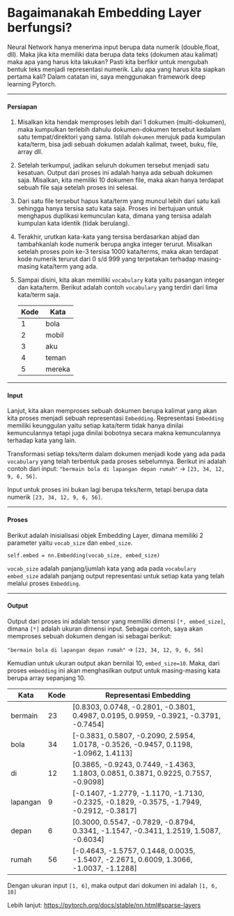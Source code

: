 # Bagaimanakah Embedding Layer berfungsi?

Neural Network hanya menerima input berupa data numerik (double,float, dll). Maka jika kita memiliki data berupa data teks (dokumen atau kalimat) maka apa yang harus kita lakukan? Pasti kita berfikir untuk mengubah bentuk teks menjadi representasi numerik. Lalu apa yang harus kita siapkan pertama kali? Dalam catatan ini, saya menggunakan framework deep learning Pytorch.

------

#### Persiapan
1. Misalkan kita hendak memproses lebih dari 1 dokumen (multi-dokumen), maka kumpulkan terlebih dahulu dokumen-dokumen tersebut kedalam satu tempat/direktori yang sama. Istilah `dokumen` merujuk pada kumpulan kata/term, bisa jadi sebuah dokumen adalah kalimat, tweet, buku, file, array dll.

2. Setelah terkumpul, jadikan seluruh dokumen tersebut menjadi satu kesatuan. Output dari proses ini adalah hanya ada sebuah dokumen saja. Misalkan, kita memiliki 10 dokumen file, maka akan hanya terdapat sebuah file saja setelah proses ini selesai.

3. Dari satu file tersebut hapus kata/term yang muncul lebih dari satu kali sehingga hanya tersisa satu kata saja. Proses ini bertujuan untuk menghapus duplikasi kemunculan kata, dimana yang tersisa adalah kumpulan kata identik (tidak berulang).

4. Terakhir, urutkan kata-kata yang tersisa berdasarkan abjad dan tambahkanlah kode numerik berupa angka integer terurut. Misalkan setelah proses poin ke-3 tersisa 1000 kata/terms, maka akan terdapat kode numerik terurut dari 0 s/d 999 yang terpetakan terhadap masing-masing kata/term yang ada.

5. Sampai disini, kita akan memiliki `vocabulary` kata yaitu pasangan integer dan kata/term. Berikut adalah contoh `vocabulary` yang terdiri dari lima kata/term saja.

    |Kode|Kata  |
    |--|--|
    | 1 |bola  |
    | 2 |mobil  |
    | 3 |aku  |
    | 4 |teman  |
    | 5 |mereka  |

------


#### Input
Lanjut, kita akan memproses sebuah dokumen berupa kalimat yang akan kita proses menjadi sebuah representasi `Embedding`. Representasi `Embedding` memiliki keunggulan yaitu setiap kata/term tidak hanya dinilai kemunculannya tetapi juga dinilai bobotnya secara makna kemunculannya terhadap kata yang lain.

Transformasi setiap teks/term dalam dokumen menjadi kode yang ada pada `vocabulary` yang telah terbentuk pada proses sebelumnya. Berikut ini adalah contoh dari input:
`"bermain bola di lapangan depan rumah"` → `[23, 34, 12, 9, 6, 56]`. 

Input untuk proses ini bukan lagi berupa teks/term, tetapi berupa data numerik `[23, 34, 12, 9, 6, 56]`.

------

#### Proses
Berikut adalah inisialisasi objek Embedding Layer, dimana memiliki 2 parameter yaitu `vocab_size` dan `embed_size`.

`self.embed = nn.Embedding(vocab_size, embed_size)`

`vocab_size` adalah panjang/jumlah kata yang ada pada `vocabulary`
`embed_size` adalah panjang output representasi untuk setiap kata yang telah melalui proses `Embedding`.

------

#### Output
Output dari proses ini adalah tensor yang memiliki dimensi `[*, embed_size]`, dimana `[*]` adalah ukuran dimensi input. Sebagai contoh, saya akan memproses sebuah dokumen dengan isi sebagai berikut:

`"bermain bola di lapangan depan rumah"` → `[23, 34, 12, 9, 6, 56]`

Kemudian untuk ukuran output akan bernilai 10, `embed_size=10`. Maka, dari proses `embedding` ini akan menghasilkan output untuk masing-masing kata berupa array sepanjang 10.


  |Kata|Kode|Representasi Embedding  |
  |--|--|--|
  |bermain| 23 |[0.8303,  0.0748, -0.2801, -0.3801,  0.4987,  0.0195,  0.9959, -0.3921, -0.3791, -0.7454]  |
  |bola| 34 |[-0.3831,  0.5807, -0.2090,  2.5954,  1.0178, -0.3526, -0.9457,  0.1198, -1.0962,  1.4113]  |
  |di| 12 |[0.3865, -0.9243,  0.7449, -1.4363,  1.1803,  0.0851,  0.3871,  0.9225, 0.7557, -0.9098]  |
  |lapangan| 9 |[-0.1407, -1.2779, -1.1170, -1.7130, -0.2325, -0.1829, -0.3575, -1.7949, -0.2912, -0.3817]  |
  |depan| 6 |[0.3000,  0.5547, -0.7829, -0.8794,  0.3341, -1.1547, -0.3411,  1.2519, 1.5087, -0.6034]  |
  |rumah| 56 |[-0.4643, -1.5757,  0.1448,  0.0035, -1.5407, -2.2671,  0.6009,  1.3066, -1.0037, -1.1288]  |

Dengan ukuran input `[1, 6]`, maka output dari dokumen ini adalah `[1, 6, 10]`

Lebih lanjut: https://pytorch.org/docs/stable/nn.html#sparse-layers
